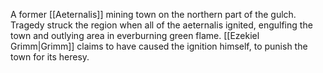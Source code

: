 A former [[Aeternalis]] mining town on the northern part of the gulch. Tragedy struck the region when all of the aeternalis ignited, engulfing the town and outlying area in everburning green flame. [[Ezekiel Grimm|Grimm]] claims to have caused the ignition himself, to punish the town for its heresy.
